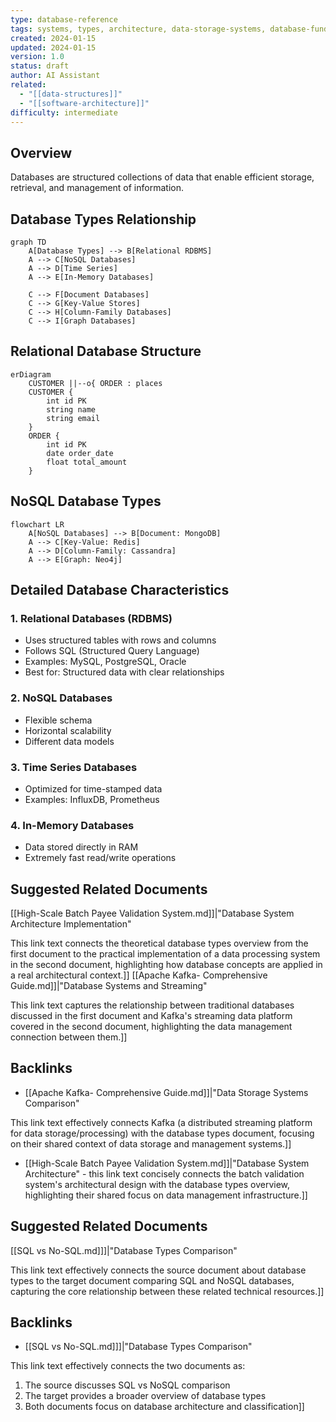 ```yaml
---
type: database-reference
tags: systems, types, architecture, data-storage-systems, database-fundamentals, database-architecture
created: 2024-01-15
updated: 2024-01-15
version: 1.0
status: draft
author: AI Assistant
related:
  - "[[data-structures]]"
  - "[[software-architecture]]"
difficulty: intermediate
---
```

## Overview
Databases are structured collections of data that enable efficient storage, retrieval, and management of information.

## Database Types Relationship
```mermaid
graph TD
    A[Database Types] --> B[Relational RDBMS]
    A --> C[NoSQL Databases]
    A --> D[Time Series]
    A --> E[In-Memory Databases]

    C --> F[Document Databases]
    C --> G[Key-Value Stores]
    C --> H[Column-Family Databases]
    C --> I[Graph Databases]
```

## Relational Database Structure
```mermaid
erDiagram
    CUSTOMER ||--o{ ORDER : places
    CUSTOMER {
        int id PK
        string name
        string email
    }
    ORDER {
        int id PK
        date order_date
        float total_amount
    }
```

## NoSQL Database Types
```mermaid
flowchart LR
    A[NoSQL Databases] --> B[Document: MongoDB]
    A --> C[Key-Value: Redis]
    A --> D[Column-Family: Cassandra]
    A --> E[Graph: Neo4j]
```

## Detailed Database Characteristics

### 1. Relational Databases (RDBMS)
- Uses structured tables with rows and columns
- Follows SQL (Structured Query Language)
- Examples: MySQL, PostgreSQL, Oracle
- Best for: Structured data with clear relationships

### 2. NoSQL Databases
- Flexible schema
- Horizontal scalability
- Different data models

### 3. Time Series Databases
- Optimized for time-stamped data
- Examples: InfluxDB, Prometheus

### 4. In-Memory Databases
- Data stored directly in RAM
- Extremely fast read/write operations


## Suggested Related Documents
[[High-Scale Batch Payee Validation System.md]]\|"Database System Architecture Implementation"

This link text connects the theoretical database types overview from the first document to the practical implementation of a data processing system in the second document, highlighting how database concepts are applied in a real architectural context.]]
[[Apache Kafka- Comprehensive Guide.md]]\|"Database Systems and Streaming"

This link text captures the relationship between traditional databases discussed in the first document and Kafka's streaming data platform covered in the second document, highlighting the data management connection between them.]]

## Backlinks
- [[Apache Kafka- Comprehensive Guide.md]]\|"Data Storage Systems Comparison"

This link text effectively connects Kafka (a distributed streaming platform for data storage/processing) with the database types document, focusing on their shared context of data storage and management systems.]]
- [[High-Scale Batch Payee Validation System.md]]\|"Database System Architecture" - this link text concisely connects the batch validation system's architectural design with the database types overview, highlighting their shared focus on data management infrastructure.]]


## Suggested Related Documents
[[SQL vs No-SQL.md]]]|"Database Types Comparison"

This link text effectively connects the source document about database types to the target document comparing SQL and NoSQL databases, capturing the core relationship between these related technical resources.]]

## Backlinks
- [[SQL vs No-SQL.md]]]|"Database Types Comparison"

This link text effectively connects the two documents as:
1. The source discusses SQL vs NoSQL comparison
2. The target provides a broader overview of database types
3. Both documents focus on database architecture and classification]]
